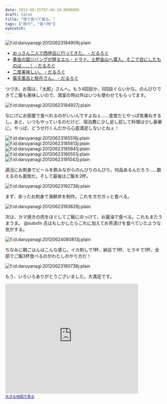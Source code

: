 ```yaml
---
date: 2012-06-25T07:46:24.0000000
draft: false
title: "宿で食べて寝る。"
tags: ["旅行", "食べ物"]
eyecatch: 
---
```

<p><img src="20120623184909.jpg" alt="f:id:daruyanagi:20120623184909j:plain" title="f:id:daruyanagi:20120623184909j:plain" class="hatena-fotolife"></p>

<ul>
<li><a href="http://daruyanagi.hatenablog.com/entry/2012/06/24/174143">&#x304A;&#x3063;&#x3055;&#x3093;&#x4E8C;&#x4EBA;&#x3067;&#x897F;&#x4F0A;&#x8C46;&#x306B;&#x884C;&#x3063;&#x3066;&#x304D;&#x305F;&#x3002; - &#x3060;&#x308B;&#x308D;&#x3050;</a></li>
<li><a href="http://daruyanagi.hatenablog.com/entry/2012/06/24/183810">&#x9EC4;&#x91D1;&#x306E;&#x56FD;&#x30B8;&#x30D1;&#x30F3;&#x30B0;&#x304C;&#x8A87;&#x308B;&#x30A8;&#x30EB;&#x30FB;&#x30C9;&#x30E9;&#x30C9;&#x3001;&#x571F;&#x80A5;&#x91D1;&#x5C71;&#x3078;&#x6F5C;&#x5165;&#x3002;&#x305D;&#x3053;&#x3067;&#x76EE;&#x306B;&#x3057;&#x305F;&#x3082;&#x306E;&#x306F;&hellip;&hellip;&#xFF01; - &#x3060;&#x308B;&#x308D;&#x3050;</a></li>
<li><a href="http://daruyanagi.hatenablog.com/entry/2012/06/24/211414">&#x4E8C;&#x5EA6;&#x7F8E;&#x5473;&#x3057;&#x3044;&#x3002; - &#x3060;&#x308B;&#x308D;&#x3050;</a></li>
<li><a href="http://daruyanagi.hatenablog.com/entry/2012/06/25/032051">&#x9732;&#x5929;&#x98A8;&#x5442;&#x3068;&#x99D0;&#x5728;&#x3055;&#x3093;&#x3002; - &#x3060;&#x308B;&#x308D;&#x3050;</a></li>
</ul><p>つづき。お宿は、「太郎」さんへ。もう4回目か、5回目ぐらいかな。のんびりできてご飯も美味しいので、満室の時以外はいつも使わせてもらってます。</p><p><img src="20120623184927.jpg" alt="f:id:daruyanagi:20120623184927j:plain" title="f:id:daruyanagi:20120623184927j:plain" class="hatena-fotolife"></p><p>なにげにお部屋で食べれるのがいいんですよねぇ……食堂だとやっぱ気兼ねするし。あと、いつもやっているのだけど、宿泊費に少し足し前して料理は少し豪華に。やっぱ、どうせ行くんだから心底満足しないとねぇ！</p><p><img src="20120623185516.jpg" alt="f:id:daruyanagi:20120623185516j:plain" title="f:id:daruyanagi:20120623185516j:plain" class="hatena-fotolife"><img src="20120623185613.jpg" alt="f:id:daruyanagi:20120623185613j:plain" title="f:id:daruyanagi:20120623185613j:plain" class="hatena-fotolife"><img src="20120623185841.jpg" alt="f:id:daruyanagi:20120623185841j:plain" title="f:id:daruyanagi:20120623185841j:plain" class="hatena-fotolife"><img src="20120623190551.jpg" alt="f:id:daruyanagi:20120623190551j:plain" title="f:id:daruyanagi:20120623190551j:plain" class="hatena-fotolife"><img src="20120623191043.jpg" alt="f:id:daruyanagi:20120623191043j:plain" title="f:id:daruyanagi:20120623191043j:plain" class="hatena-fotolife"></p><p>適当にお刺身でビールを飲みながらのんびりのんびり。何品あるんだろう……数えるのも面倒だ。そして最後はご飯を2杯。</p><p><img src="20120623192738.jpg" alt="f:id:daruyanagi:20120623192738j:plain" title="f:id:daruyanagi:20120623192738j:plain" class="hatena-fotolife"></p><p>まず、余ったお刺身で海鮮丼を制作。これをガガガッと食べる。</p><p><img src="20120623193628.jpg" alt="f:id:daruyanagi:20120623193628j:plain" title="f:id:daruyanagi:20120623193628j:plain" class="hatena-fotolife"></p><p>次は、カマ焼きの肉をほぐしてご飯にのっけて、お醤油で食べる。これもまたうまうま。 @subsfn 氏はもしかしたらこれに加えてお茶漬けを食べていたような気がする。</p><p><img src="20120624080813.jpg" alt="f:id:daruyanagi:20120624080813j:plain" title="f:id:daruyanagi:20120624080813j:plain" class="hatena-fotolife"></p><p>ちなみに朝ごはんはこんな感じ。イカ刺しで1杯、納豆で1杯、ヒラキで1杯、全部でご飯3杯食べるのがわたしのやり方だ！</p><p><img src="20120623180738.jpg" alt="f:id:daruyanagi:20120623180738j:plain" title="f:id:daruyanagi:20120623180738j:plain" class="hatena-fotolife"></p><p>もう、いろいろありがとうございました。大満足です。</p><p><iframe width="425" height="350" frameborder="0" scrolling="no" marginheight="0" marginwidth="0" src="https://maps.google.co.jp/maps?hl=ja&amp;safe=off&amp;aq=&amp;ie=UTF8&amp;q=%E8%A5%BF%E4%BC%8A%E8%B1%86+%E5%A4%AA%E9%83%8E&amp;fb=1&amp;gl=jp&amp;hq=%E5%A4%AA%E9%83%8E&amp;hnear=0x6019f0e0fe418b01:0x8ff6e748cc0f780a,%E9%9D%99%E5%B2%A1%E7%9C%8C%E8%B3%80%E8%8C%82%E9%83%A1%E8%A5%BF%E4%BC%8A%E8%B1%86%E7%94%BA&amp;cid=0,0,7666772428099862477&amp;t=m&amp;brcurrent=3,0x6019f8fbf369a65f:0x493475ca8ef23cf6,0&amp;ll=34.727699,138.745029&amp;spn=0.006172,0.00912&amp;z=16&amp;iwloc=A&amp;output=embed"></iframe><br /><small><a href="https://maps.google.co.jp/maps?hl=ja&amp;safe=off&amp;aq=&amp;ie=UTF8&amp;q=%E8%A5%BF%E4%BC%8A%E8%B1%86+%E5%A4%AA%E9%83%8E&amp;fb=1&amp;gl=jp&amp;hq=%E5%A4%AA%E9%83%8E&amp;hnear=0x6019f0e0fe418b01:0x8ff6e748cc0f780a,%E9%9D%99%E5%B2%A1%E7%9C%8C%E8%B3%80%E8%8C%82%E9%83%A1%E8%A5%BF%E4%BC%8A%E8%B1%86%E7%94%BA&amp;cid=0,0,7666772428099862477&amp;t=m&amp;brcurrent=3,0x6019f8fbf369a65f:0x493475ca8ef23cf6,0&amp;ll=34.727699,138.745029&amp;spn=0.006172,0.00912&amp;z=16&amp;iwloc=A&amp;source=embed" style="color:#0000FF;text-align:left">大きな地図で見る</a></small></p>
